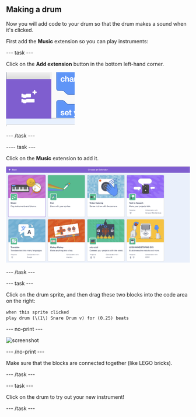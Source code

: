 ## Making a drum

Now you will add code to your drum so that the drum makes a sound when it's clicked.

First add the **Music** extension so you can play instruments:

--- task ---

Click on the **Add extension** button in the bottom left-hand corner.

![add extension button highlighted](images/add-extension-annotated.png)

--- /task ---

---- task ---

Click on the **Music** extension to add it.

![music extension highlighted](images/click-music-annotated.png)

--- /task ---

--- task ---

Click on the drum sprite, and then drag these two blocks into the code area on the right:

```blocks3
when this sprite clicked
play drum (\(1\) Snare Drum v) for (0.25) beats
```

--- no-print ---

![screenshot](images/connect-block.gif)

--- /no-print ---

Make sure that the blocks are connected together (like LEGO bricks).

--- /task ---

--- task ---

Click on the drum to try out your new instrument!

--- /task ---
